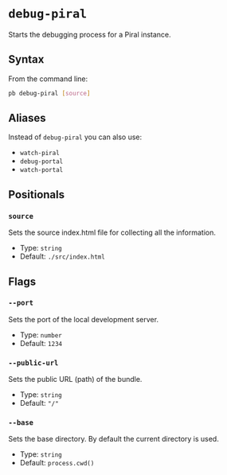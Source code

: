 # `debug-piral`

<!--start:auto-generated-->

Starts the debugging process for a Piral instance.

## Syntax

From the command line:

```sh
pb debug-piral [source]
```

## Aliases

Instead of `debug-piral` you can also use:

- `watch-piral`
- `debug-portal`
- `watch-portal`

## Positionals

### `source`

Sets the source index.html file for collecting all the information.

- Type: `string`
- Default: `./src/index.html`

## Flags

### `--port`

Sets the port of the local development server.

- Type: `number`
- Default: `1234`

### `--public-url`

Sets the public URL (path) of the bundle.

- Type: `string`
- Default: `"/"`

### `--base`

Sets the base directory. By default the current directory is used.

- Type: `string`
- Default: `process.cwd()`

<!--end:auto-generated-->
